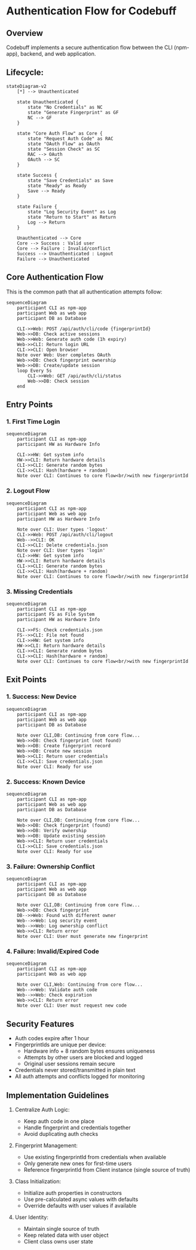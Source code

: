 # Authentication Flow for Codebuff

## Overview

Codebuff implements a secure authentication flow between the CLI (npm-app), backend, and web application.

## Lifecycle:

```mermaid
stateDiagram-v2
    [*] --> Unauthenticated

    state Unauthenticated {
        state "No Credentials" as NC
        state "Generate Fingerprint" as GF
        NC --> GF
    }

    state "Core Auth Flow" as Core {
        state "Request Auth Code" as RAC
        state "OAuth Flow" as OAuth
        state "Session Check" as SC
        RAC --> OAuth
        OAuth --> SC
    }

    state Success {
        state "Save Credentials" as Save
        state "Ready" as Ready
        Save --> Ready
    }

    state Failure {
        state "Log Security Event" as Log
        state "Return to Start" as Return
        Log --> Return
    }

    Unauthenticated --> Core
    Core --> Success : Valid user
    Core --> Failure : Invalid/conflict
    Success --> Unauthenticated : Logout
    Failure --> Unauthenticated
```

## Core Authentication Flow

This is the common path that all authentication attempts follow:

```mermaid
sequenceDiagram
    participant CLI as npm-app
    participant Web as web app
    participant DB as Database

    CLI->>Web: POST /api/auth/cli/code {fingerprintId}
    Web->>DB: Check active sessions
    Web->>Web: Generate auth code (1h expiry)
    Web->>CLI: Return login URL
    CLI->>CLI: Open browser
    Note over Web: User completes OAuth
    Web->>DB: Check fingerprint ownership
    Web->>DB: Create/update session
    loop Every 5s
        CLI->>Web: GET /api/auth/cli/status
        Web->>DB: Check session
    end
```

## Entry Points

### 1. First Time Login

```mermaid
sequenceDiagram
    participant CLI as npm-app
    participant HW as Hardware Info

    CLI->>HW: Get system info
    HW->>CLI: Return hardware details
    CLI->>CLI: Generate random bytes
    CLI->>CLI: Hash(hardware + random)
    Note over CLI: Continues to core flow<br/>with new fingerprintId
```

### 2. Logout Flow

```mermaid
sequenceDiagram
    participant CLI as npm-app
    participant Web as web app
    participant HW as Hardware Info

    Note over CLI: User types 'logout'
    CLI->>Web: POST /api/auth/cli/logout
    Web-->>CLI: OK
    CLI->>CLI: Delete credentials.json
    Note over CLI: User types 'login'
    CLI->>HW: Get system info
    HW->>CLI: Return hardware details
    CLI->>CLI: Generate random bytes
    CLI->>CLI: Hash(hardware + random)
    Note over CLI: Continues to core flow<br/>with new fingerprintId
```

### 3. Missing Credentials

```mermaid
sequenceDiagram
    participant CLI as npm-app
    participant FS as File System
    participant HW as Hardware Info

    CLI->>FS: Check credentials.json
    FS-->>CLI: File not found
    CLI->>HW: Get system info
    HW->>CLI: Return hardware details
    CLI->>CLI: Generate random bytes
    CLI->>CLI: Hash(hardware + random)
    Note over CLI: Continues to core flow<br/>with new fingerprintId
```

## Exit Points

### 1. Success: New Device

```mermaid
sequenceDiagram
    participant CLI as npm-app
    participant Web as web app
    participant DB as Database

    Note over CLI,DB: Continuing from core flow...
    Web->>DB: Check fingerprint (not found)
    Web->>DB: Create fingerprint record
    Web->>DB: Create new session
    Web->>CLI: Return user credentials
    CLI->>CLI: Save credentials.json
    Note over CLI: Ready for use
```

### 2. Success: Known Device

```mermaid
sequenceDiagram
    participant CLI as npm-app
    participant Web as web app
    participant DB as Database

    Note over CLI,DB: Continuing from core flow...
    Web->>DB: Check fingerprint (found)
    Web->>DB: Verify ownership
    Web->>DB: Update existing session
    Web->>CLI: Return user credentials
    CLI->>CLI: Save credentials.json
    Note over CLI: Ready for use
```

### 3. Failure: Ownership Conflict

```mermaid
sequenceDiagram
    participant CLI as npm-app
    participant Web as web app
    participant DB as Database

    Note over CLI,DB: Continuing from core flow...
    Web->>DB: Check fingerprint
    DB-->>Web: Found with different owner
    Web-->>Web: Log security event
    Web-->>Web: Log ownership conflict
    Web->>CLI: Return error
    Note over CLI: User must generate new fingerprint
```

### 4. Failure: Invalid/Expired Code

```mermaid
sequenceDiagram
    participant CLI as npm-app
    participant Web as web app

    Note over CLI,Web: Continuing from core flow...
    Web-->>Web: Validate auth code
    Web-->>Web: Check expiration
    Web->>CLI: Return error
    Note over CLI: User must request new code
```

## Security Features

- Auth codes expire after 1 hour
- FingerprintIds are unique per device:
  - Hardware info + 8 random bytes ensures uniqueness
  - Attempts by other users are blocked and logged
  - Original user sessions remain secure
- Credentials never stored/transmitted in plain text
- All auth attempts and conflicts logged for monitoring

## Implementation Guidelines

1. Centralize Auth Logic:

   - Keep auth code in one place
   - Handle fingerprint and credentials together
   - Avoid duplicating auth checks

2. Fingerprint Management:

   - Use existing fingerprintId from credentials when available
   - Only generate new ones for first-time users
   - Reference fingerprintId from Client instance (single source of truth)

3. Class Initialization:

   - Initialize auth properties in constructors
   - Use pre-calculated async values with defaults
   - Override defaults with user values if available

4. User Identity:
   - Maintain single source of truth
   - Keep related data with user object
   - Client class owns user state
